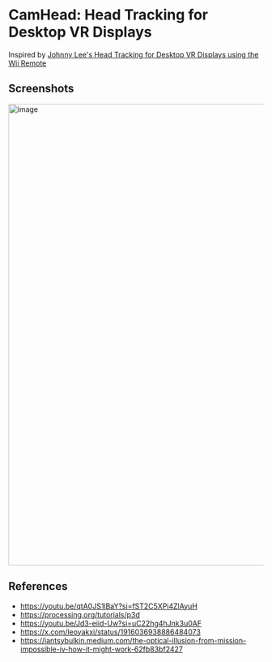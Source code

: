 # CamHead: Head Tracking for Desktop VR Displays

Inspired by [Johnny Lee's Head Tracking for Desktop VR Displays using the Wii Remote](https://www.youtube.com/watch?v=Jd3-eiid-Uw)

## Screenshots


<img width="1714" height="911" alt="image" src="https://github.com/user-attachments/assets/c9b8a121-e8ea-4cb0-bd84-4dbfa01c3ed0" />


## References

- https://youtu.be/qtA0JS1lBaY?si=fST2C5XPi4ZlAyuH 
- https://processing.org/tutorials/p3d
- https://youtu.be/Jd3-eiid-Uw?si=uC22hg4hJnk3u0AF 
- https://x.com/leoyakxi/status/1916036938886484073
- https://iantsybulkin.medium.com/the-optical-illusion-from-mission-impossible-iv-how-it-might-work-62fb83bf2427

